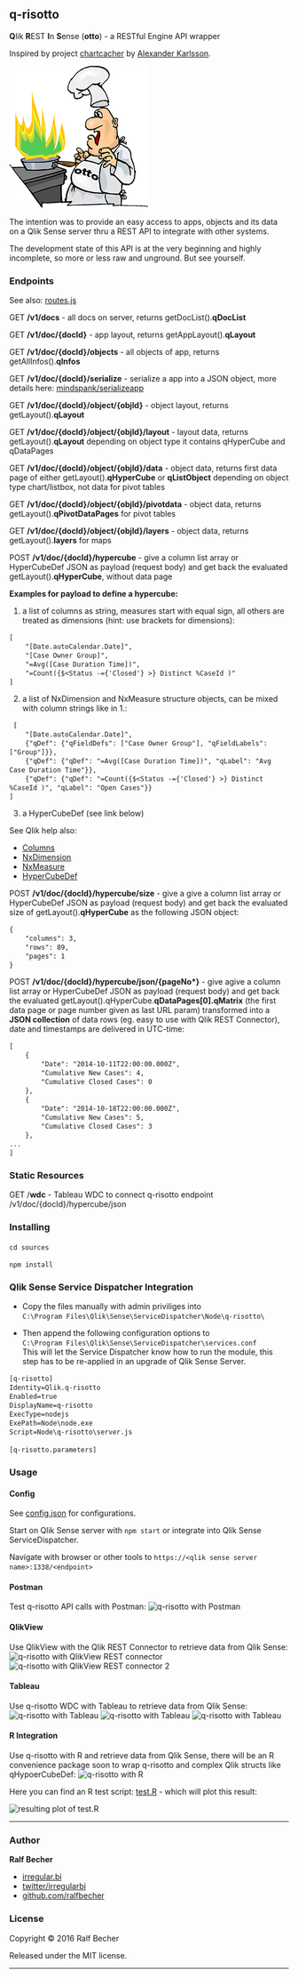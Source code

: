 ## q-risotto

**Q**lik **R**EST **I**n **S**ense (**otto**) - a RESTful Engine API wrapper

Inspired by project [chartcacher] by [Alexander Karlsson]. 

[chartcacher]: https://github.com/mindspank/chartcacher
[Alexander Karlsson]: https://github.com/mindspank

![q-risotto](./q-risotto-logo.png)

The intention was to provide an easy access to apps, objects and its data on a Qlik Sense server thru a REST API to integrate with other systems.

The development state of this API is at the very beginning and highly incomplete, so more or less raw and unground. But see yourself.

### Endpoints

See also: [routes.js](./sources/routes/routes.js)

GET **/v1/docs** - all docs on server, returns getDocList().**qDocList**

GET **/v1/doc/{docId}** - app layout, returns getAppLayout().**qLayout**

GET **/v1/doc/{docId}/objects** - all objects of app, returns getAllInfos().**qInfos**

GET **/v1/doc/{docId}/serialize** - serialize a app into a JSON object, more details here: [mindspank/serializeapp](https://github.com/mindspank/serializeapp)

GET **/v1/doc/{docId}/object/{objId}** - object layout, returns getLayout().**qLayout**

GET **/v1/doc/{docId}/object/{objId}/layout** - layout data, returns getLayout().**qLayout** depending on object type it contains qHyperCube and qDataPages

GET **/v1/doc/{docId}/object/{objId}/data** - object data, returns first data page of either getLayout().**qHyperCube** or **qListObject** depending on object type chart/listbox, not data for pivot tables

GET **/v1/doc/{docId}/object/{objId}/pivotdata** - object data, returns getLayout().**qPivotDataPages** for pivot tables

GET **/v1/doc/{docId}/object/{objId}/layers** - object data, returns getLayout().**layers** for maps

POST **/v1/doc/{docId}/hypercube** - give a column list array or HyperCubeDef JSON as payload (request body) and get back the evaluated getLayout().**qHyperCube**, without data page

**Examples for payload to define a hypercube:**

1. a list of columns as string, measures start with equal sign, all others are treated as dimensions (hint: use brackets for dimensions):
```
[
    "[Date.autoCalendar.Date]",
    "[Case Owner Group]",
    "=Avg([Case Duration Time])",
    "=Count({$<Status -={'Closed'} >} Distinct %CaseId )"
]
```
2. a list of NxDimension and NxMeasure structure objects, can be mixed with column strings like in 1.:
```
 [
    "[Date.autoCalendar.Date]",
    {"qDef": {"qFieldDefs": ["Case Owner Group"], "qFieldLabels": ["Group"]}},
    {"qDef": {"qDef": "=Avg([Case Duration Time])", "qLabel": "Avg Case Duration Time"}},
    {"qDef": {"qDef": "=Count({$<Status -={'Closed'} >} Distinct %CaseId )", "qLabel": "Open Cases"}}
]
```
3. a HyperCubeDef (see link below)

See Qlik help also:

* [Columns]
* [NxDimension]
* [NxMeasure]
* [HyperCubeDef]

[Columns]: http://help.qlik.com/en-US/sense-developer/November2017/Subsystems/APIs/Content/QlikVisual/qlik-visual-columns.htm
[NxDimension]: http://help.qlik.com/en-US/sense-developer/November2017/Subsystems/EngineAPI/Content/Structs/NxDimension.htm
[NxMeasure]: http://help.qlik.com/en-US/sense-developer/November2017/Subsystems/EngineAPI/Content/Structs/NxMeasureInfo.htm
[HyperCubeDef]: http://help.qlik.com/en-US/sense-developer/November2017/Subsystems/EngineAPI/Content/Structs/HyperCubeDef.htm

POST **/v1/doc/{docId}/hypercube/size** - give a give a column list array or HyperCubeDef JSON as payload (request body) and get back the evaluated size of getLayout().**qHyperCube** as the following JSON object:
```
{
    "columns": 3,
    "rows": 89,
    "pages": 1
}
```

POST **/v1/doc/{docId}/hypercube/json/{pageNo\*}** - give agive a column list array or HyperCubeDef JSON as payload (request body) and get back the evaluated getLayout().qHyperCube.**qDataPages[0].qMatrix** (the first data page or page number given as last URL param) transformed into a **JSON collection** of data rows (eg. easy to use with Qlik REST Connector), date and timestamps are delivered in UTC-time:
```
[
    {
        "Date": "2014-10-11T22:00:00.000Z",
        "Cumulative New Cases": 4,
        "Cumulative Closed Cases": 0
    },
    {
        "Date": "2014-10-18T22:00:00.000Z",
        "Cumulative New Cases": 5,
        "Cumulative Closed Cases": 3
    },
...
]
```

### Static Resources

GET /**wdc** - Tableau WDC to connect q-risotto endpoint /v1/doc/{docId}/hypercube/json

### Installing

`cd sources`

`npm install`

### Qlik Sense Service Dispatcher Integration

* Copy the files manually with admin priviliges into  
```C:\Program Files\Qlik\Sense\ServiceDispatcher\Node\q-risotto\```  

* Then append the following configuration options to  
```C:\Program Files\Qlik\Sense\ServiceDispatcher\services.conf```  
This will let the Service Dispatcher know how to run the module, this step has to be re-applied in an upgrade of Qlik Sense Server.

```
[q-risotto]
Identity=Qlik.q-risotto
Enabled=true
DisplayName=q-risotto
ExecType=nodejs
ExePath=Node\node.exe
Script=Node\q-risotto\server.js

[q-risotto.parameters]
```
### Usage

#### Config

See [config.json](./sources/src/config/config.json) for configurations.

Start on Qlik Sense server with `npm start` or integrate into Qlik Sense ServiceDispatcher.

Navigate with browser or other tools to `https://<qlik sense server name>:1338/<endpoint>`

#### Postman

Test q-risotto API calls with Postman:
![q-risotto with Postman](postman-example.png)

#### QlikView

Use QlikView with the Qlik REST Connector to retrieve data from Qlik Sense:
![q-risotto with QlikView REST connector](qlikview-example.png)
![q-risotto with QlikView REST connector 2](qlikview-example-2.png)

#### Tableau

Use q-risotto WDC with Tableau to retrieve data from Qlik Sense:
![q-risotto with Tableau](tableau-example.png)
![q-risotto with Tableau](tableau-example-2.png)
![q-risotto with Tableau](tableau-example-3.png)

#### R Integration

Use q-risotto with R and retrieve data from Qlik Sense, there will be an 
R convenience package soon to wrap q-risotto and complex Qlik structs like qHypoerCubeDef:
![q-risotto with R](r-example.png)

Here you can find an R test script: [test.R](test.R) - which will plot this result:

![resulting plot of test.R](test.R-result.png)

***

### Author

**Ralf Becher**

* [irregular.bi](http://irregular.bi)
* [twitter/irregularbi](http://twitter.com/irregularbi)
* [github.com/ralfbecher](http://github.com/ralfbecher)

[irregular.bi]: http://irregular.bi
[twitter/irregularbi]: http://twitter.com/irregularbi
[github.com/ralfbecher]: http://github.com/ralfbecher

### License

Copyright © 2016 Ralf Becher

Released under the MIT license.

***
